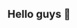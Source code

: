 ## Hello guys 👋

<!--
**hoangnx30/hoangnx30** is a ✨ _special_ ✨ repository because its `README.md` (this file) appears on your GitHub profile.

### 🔭 Now, i am a final years student at University of Engineering and Technology - VietNam National University Ha Noi.
### 🌱 I’m currently learning Javascript, Reactjs, React-native, Nodejs, Mongodb. 
### 👯 I’m looking for some nice person who can help me improve my coding skill, we can support each other. 
### 🤔 I’m looking for help with Docker and aws. 
### 💬 Ask me about Javascript and React ✨
### 📫 How to reach me: [MyFacebook](https://www.facebook.com/nguyenxuanhoang30799/) or [MyTwitter](https://twitter.com/hoangnx30)
### 😄 Pronouns: call me Hoang 
### ⚡ Fun fact: I am noob and I love using my motobike to travel to all province in VietNam which is my country. 
